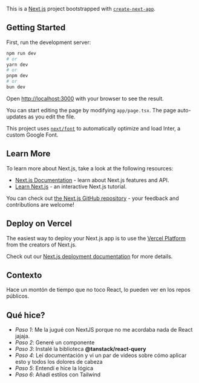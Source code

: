 This is a [Next.js](https://nextjs.org/) project bootstrapped with [`create-next-app`](https://github.com/vercel/next.js/tree/canary/packages/create-next-app).

## Getting Started

First, run the development server:

```bash
npm run dev
# or
yarn dev
# or
pnpm dev
# or
bun dev
```

Open [http://localhost:3000](http://localhost:3000) with your browser to see the result.

You can start editing the page by modifying `app/page.tsx`. The page auto-updates as you edit the file.

This project uses [`next/font`](https://nextjs.org/docs/basic-features/font-optimization) to automatically optimize and load Inter, a custom Google Font.

## Learn More

To learn more about Next.js, take a look at the following resources:

- [Next.js Documentation](https://nextjs.org/docs) - learn about Next.js features and API.
- [Learn Next.js](https://nextjs.org/learn) - an interactive Next.js tutorial.

You can check out [the Next.js GitHub repository](https://github.com/vercel/next.js/) - your feedback and contributions are welcome!

## Deploy on Vercel

The easiest way to deploy your Next.js app is to use the [Vercel Platform](https://vercel.com/new?utm_medium=default-template&filter=next.js&utm_source=create-next-app&utm_campaign=create-next-app-readme) from the creators of Next.js.

Check out our [Next.js deployment documentation](https://nextjs.org/docs/deployment) for more details.

## Contexto

Hace un montón de tiempo que no toco React, lo pueden ver en los repos públicos.

## Qué hice?

* _Paso 1_: Me la jugué con NextJS porque no me acordaba nada de React jajaja.
* _Paso 2_: Generé un componente
* _Paso 3_: Instalé la biblioteca **@tanstack/react-query**
* _Paso 4_: Leí documentación y vi un par de videos sobre cómo aplicar esto y todos los dolores de cabeza
* _Paso 5_: Entendí e hice la lógica
* _Paso 6_: Añadí estilos con Tailwind

